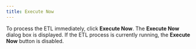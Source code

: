 ```yaml
---
title: Execute Now
---
```



To process the ETL immediately, click **Execute 
 Now**. The **Execute Now** dialog  box is displayed. If the ETL process is currently running, the **Execute 
 Now** button is disabled.
